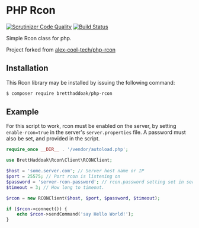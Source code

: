 PHP Rcon
==================
[![Scrutinizer Code Quality](https://scrutinizer-ci.com/g/alexcool94/PHP-Rcon/badges/quality-score.png?b=master)](https://scrutinizer-ci.com/g/alexcool94/PHP-Rcon/?branch=master)
[![Build Status](https://scrutinizer-ci.com/g/alexcool94/PHP-Rcon/badges/build.png?b=master)](https://scrutinizer-ci.com/g/alexcool94/PHP-Rcon/build-status/master)

Simple Rcon class for php.

Project forked from [alex-cool-tech/php-rcon](https://github.com/alex-cool-tech/php-rcon)

## Installation
This Rcon library may be installed by issuing the following command:
```bash
$ composer require bretthaddoak/php-rcon
```

## Example
For this script to work, rcon must be enabled on the server, by setting `enable-rcon=true` in the server's `server.properties` file. A password must also be set, and provided in the script.

```php
require_once __DIR__ . '/vendor/autoload.php';

use BrettHaddoak\Rcon\Client\RCONClient;

$host = 'some.server.com'; // Server host name or IP
$port = 25575; // Port rcon is listening on
$password = 'server-rcon-password'; // rcon.password setting set in server.properties
$timeout = 3; // How long to timeout.

$rcon = new RCONClient($host, $port, $password, $timeout);

if ($rcon->connect()) {
    echo $rcon->sendCommand('say Hello World!');
}
```
